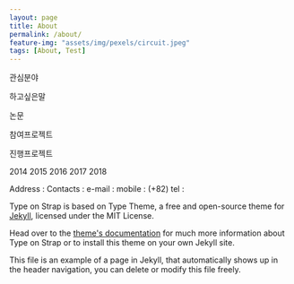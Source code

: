 ```yaml
---
layout: page
title: About
permalink: /about/
feature-img: "assets/img/pexels/circuit.jpeg"
tags: [About, Test]
---
```



관심분야

하고싶은말

논문

참여프로젝트

진행프로젝트

2014 2015 2016 2017 2018

 
Address : 
Contacts : 
e-mail : 
mobile : (+82)
tel : 

Type on  Strap is based on Type Theme, a free and open-source theme for [Jekyll](http://jekyllrb.com/), licensed under the MIT License.

Head over to the [theme's documentation](https://github.io/sylhare/Type-on-Strap) for much more information about Type on Strap or to install this theme on your own Jekyll site.

This file is an example of a page in Jekyll, that automatically shows up in the header navigation, you can delete or modify this file freely.
 
